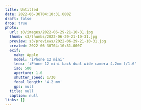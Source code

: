 ```yaml
---
title: Untitled
date: 2022-06-30T04:10:31.000Z
draft: false
drop: true
photo:
  url: s3/images/2022-06-29-21-10-31.jpg
  thumb: s3/thumbs/2022-06-29-21-10-31.jpg
  preview: s3/previews/2022-06-29-21-10-31.jpg
  created: 2022-06-30T04:10:31.000Z
  exif:
    make: Apple
    model: 'iPhone 12 mini'
    lens: 'iPhone 12 mini back dual wide camera 4.2mm f/1.6'
    iso: 500
    aperture: 1.6
    shutter_speed: 1/30
    focal_length: '4.2 mm'
    gps: null
  title: null
  caption: null
links: []
---
```

